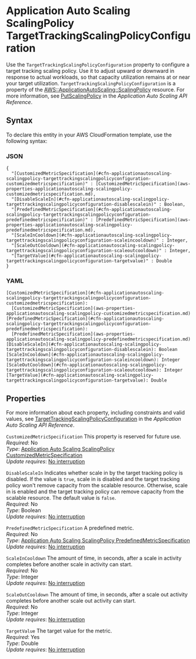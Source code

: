 # Application Auto Scaling ScalingPolicy TargetTrackingScalingPolicyConfiguration<a name="aws-properties-applicationautoscaling-scalingpolicy-targettrackingscalingpolicyconfiguration"></a>

Use the `TargetTrackingScalingPolicyConfiguration` property to configure a target tracking scaling policy\. Use it to adjust upward or downward in response to actual workloads, so that capacity utilization remains at or near your target utilization\. `TargetTrackingScalingPolicyConfiguration` is a property of the [AWS::ApplicationAutoScaling::ScalingPolicy](aws-resource-applicationautoscaling-scalingpolicy.md) resource\. For more information, see [PutScalingPolicy](http://docs.aws.amazon.com/ApplicationAutoScaling/latest/APIReference/API_PutScalingPolicy.html) in the *Application Auto Scaling API Reference*\.

## Syntax<a name="aws-properties-applicationautoscaling-scalingpolicy-targettrackingscalingpolicyconfiguration-syntax"></a>

To declare this entity in your AWS CloudFormation template, use the following syntax:

### JSON<a name="aws-properties-applicationautoscaling-scalingpolicy-targettrackingscalingpolicyconfiguration-syntax.json"></a>

```
{
  "[CustomizedMetricSpecification](#cfn-applicationautoscaling-scalingpolicy-targettrackingscalingpolicyconfiguration-customizedmetricspecification)" : [CustomizedMetricSpecification](aws-properties-applicationautoscaling-scalingpolicy-customizedmetricspecification.md),
  "[DisableScaleIn](#cfn-applicationautoscaling-scalingpolicy-targettrackingscalingpolicyconfiguration-disablescalein)" : Boolean,
  "[PredefinedMetricSpecification](#cfn-applicationautoscaling-scalingpolicy-targettrackingscalingpolicyconfiguration-predefinedmetricspecification)" : [PredefinedMetricSpecification](aws-properties-applicationautoscaling-scalingpolicy-predefinedmetricspecification.md),
  "[ScaleInCooldown](#cfn-applicationautoscaling-scalingpolicy-targettrackingscalingpolicyconfiguration-scaleincooldown)" : Integer,
  "[ScaleOutCooldown](#cfn-applicationautoscaling-scalingpolicy-targettrackingscalingpolicyconfiguration-scaleoutcooldown)" : Integer,
  "[TargetValue](#cfn-applicationautoscaling-scalingpolicy-targettrackingscalingpolicyconfiguration-targetvalue)" : Double
}
```

### YAML<a name="aws-properties-applicationautoscaling-scalingpolicy-targettrackingscalingpolicyconfiguration-syntax.yaml"></a>

```
[CustomizedMetricSpecification](#cfn-applicationautoscaling-scalingpolicy-targettrackingscalingpolicyconfiguration-customizedmetricspecification):
  [CustomizedMetricSpecification](aws-properties-applicationautoscaling-scalingpolicy-customizedmetricspecification.md)
[PredefinedMetricSpecification](#cfn-applicationautoscaling-scalingpolicy-targettrackingscalingpolicyconfiguration-predefinedmetricspecification):
  [PredefinedMetricSpecification](aws-properties-applicationautoscaling-scalingpolicy-predefinedmetricspecification.md)
[DisableScaleIn](#cfn-applicationautoscaling-scalingpolicy-targettrackingscalingpolicyconfiguration-disablescalein): Boolean
[ScaleInCooldown](#cfn-applicationautoscaling-scalingpolicy-targettrackingscalingpolicyconfiguration-scaleincooldown): Integer
[ScaleOutCooldown](#cfn-applicationautoscaling-scalingpolicy-targettrackingscalingpolicyconfiguration-scaleoutcooldown): Integer
[TargetValue](#cfn-applicationautoscaling-scalingpolicy-targettrackingscalingpolicyconfiguration-targetvalue): Double
```

## Properties<a name="aws-properties-applicationautoscaling-scalingpolicy-targettrackingscalingpolicyconfiguration-properties"></a>

For more information about each property, including constraints and valid values, see [TargetTrackingScalingPolicyConfiguration](https://docs.aws.amazon.com/autoscaling/application/APIReference/API_TargetTrackingScalingPolicyConfiguration.html) in the *Application Auto Scaling API Reference*\.

`CustomizedMetricSpecification`  <a name="cfn-applicationautoscaling-scalingpolicy-targettrackingscalingpolicyconfiguration-customizedmetricspecification"></a>
This property is reserved for future use\.  
*Required*: No  
*Type*: [Application Auto Scaling ScalingPolicy CustomizedMetricSpecification](aws-properties-applicationautoscaling-scalingpolicy-customizedmetricspecification.md)  
*Update requires*: [No interruption](using-cfn-updating-stacks-update-behaviors.md#update-no-interrupt)

`DisableScaleIn`  <a name="cfn-applicationautoscaling-scalingpolicy-targettrackingscalingpolicyconfiguration-disablescalein"></a>
Indicates whether scale in by the target tracking policy is disabled\. If the value is `true`, scale in is disabled and the target tracking policy won't remove capacity from the scalable resource\. Otherwise, scale in is enabled and the target tracking policy can remove capacity from the scalable resource\. The default value is `false`\.  
*Required*: No  
*Type*: Boolean  
*Update requires*: [No interruption](using-cfn-updating-stacks-update-behaviors.md#update-no-interrupt)

`PredefinedMetricSpecification`  <a name="cfn-applicationautoscaling-scalingpolicy-targettrackingscalingpolicyconfiguration-predefinedmetricspecification"></a>
A predefined metric\.  
*Required*: No  
*Type*: [Application Auto Scaling ScalingPolicy PredefinedMetricSpecification](aws-properties-applicationautoscaling-scalingpolicy-predefinedmetricspecification.md)  
*Update requires*: [No interruption](using-cfn-updating-stacks-update-behaviors.md#update-no-interrupt)

`ScaleInCooldown`  <a name="cfn-applicationautoscaling-scalingpolicy-targettrackingscalingpolicyconfiguration-scaleincooldown"></a>
The amount of time, in seconds, after a scale in activity completes before another scale in activity can start\.  
*Required*: No  
*Type*: Integer  
*Update requires*: [No interruption](using-cfn-updating-stacks-update-behaviors.md#update-no-interrupt)

`ScaleOutCooldown`  <a name="cfn-applicationautoscaling-scalingpolicy-targettrackingscalingpolicyconfiguration-scaleoutcooldown"></a>
The amount of time, in seconds, after a scale out activity completes before another scale out activity can start\.  
*Required*: No  
*Type*: Integer  
*Update requires*: [No interruption](using-cfn-updating-stacks-update-behaviors.md#update-no-interrupt)

`TargetValue`  <a name="cfn-applicationautoscaling-scalingpolicy-targettrackingscalingpolicyconfiguration-targetvalue"></a>
The target value for the metric\.  
*Required*: Yes  
*Type*: Double  
*Update requires*: [No interruption](using-cfn-updating-stacks-update-behaviors.md#update-no-interrupt)